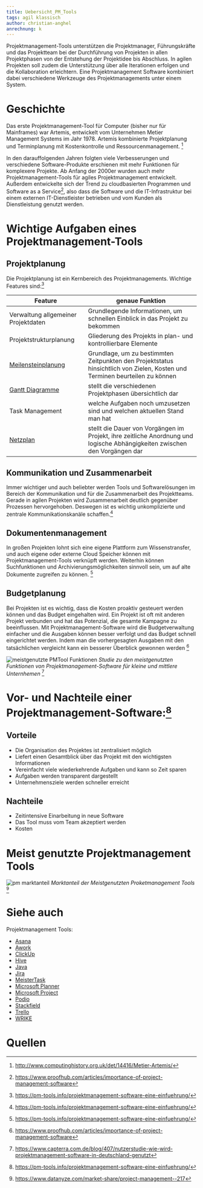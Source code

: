 ```yaml
---
title: Uebersicht_PM_Tools
tags: agil klassisch
author: christian-anghel
anrechnung: k
---
```

Projektmanagement-Tools unterstützen die Projektmanager, Führungskräfte und das Projektteam bei der Durchführung von Projekten in allen Projektphasen von der Entstehung der Projektidee bis Abschluss. In agilen Projekten soll zudem die Unterstützung über alle Iterationen erfolgen und die Kollaboration erleichtern. Eine Projektmanagement Software kombiniert dabei verschiedene Werkzeuge des Projektmanagements unter einem System.


# Geschichte

Das erste Projektmanagement-Tool für Computer (bisher nur für Mainframes) war Artemis,
entwickelt vom Unternehmen Metier Management Systems im Jahr 1978. Artemis kombinierte Projektplanung und Terminplanung mit Kostenkontrolle und Ressourcenmanagement. [^1]

In den darauffolgenden Jahren folgten viele Verbesserungen und verschiedene Software-Produkte erschienen mit mehr Funktionen für komplexere Projekte. Ab Anfang der 2000er wurden auch mehr Projektmanagement-Tools für agiles Projektmanagement entwickelt. Außerdem entwickelte sich der Trend zu cloudbasierten Programmen und Software as a Service[^3], also dass die Software und die IT-Infrastruktur bei einem externen IT-Dienstleister betrieben und vom Kunden als Dienstleistung genutzt werden.


# Wichtige Aufgaben eines Projektmanagement-Tools

## Projektplanung

Die Projektplanung ist ein Kernbereich des Projektmanagements. Wichtige Features sind:[^2]

| Feature  | genaue Funktion |
| ------------- | ------------- |
| Verwaltung allgemeiner Projektdaten  | Grundlegende Informationen, um schnellen Einblick in das Projekt zu bekommen |
| Projektstrukturplanung  | Gliederung des Projekts in plan- und kontrollierbare Elemente  |
| [Meilensteinplanung](Meilensteine.md)  | Grundlage, um zu bestimmten Zeitpunkten den Projektstatus hinsichtlich von Zielen, Kosten und Terminen beurteilen zu können  |
| [Gantt Diagramme](Gantt_Diagramme.md) | stellt die verschiedenen Projektphasen übersichtlich dar  |
| Task Management  | welche Aufgaben noch umzusetzen sind und welchen aktuellen Stand man hat  |
| [Netzplan](Netzplantechnik.md)  | stellt die Dauer von Vorgängen im Projekt, ihre zeitliche Anordnung und logische Abhängigkeiten zwischen den Vorgängen dar  |


## Kommunikation und Zusammenarbeit

Immer wichtiger und auch beliebter werden Tools und Softwarelösungen im Bereich der Kommunikation und für die Zusammenarbeit des Projektteams. Gerade in agilen Projekten wird Zusammenarbeit deutlich gegenüber Prozessen hervorgehoben. Deswegen ist es wichtig unkomplizierte und zentrale Kommunikationskanäle schaffen.[^2]

## Dokumentenmanagement

In großen Projekten lohnt sich eine eigene Plattform zum Wissenstransfer, und auch eigene oder externe Cloud Speicher können mit Projektmanagement-Tools verknüpft werden.
Weiterhin können Suchfunktionen und Archivierungsmöglichkeiten sinnvoll sein, um auf alte Dokumente zugreifen zu können. [^2]

## Budgetplanung

Bei Projekten ist es wichtig, dass die Kosten proaktiv gesteuert werden können und das Budget eingehalten wird. Ein Projekt ist oft mit anderen Projekt verbunden und hat das Potenzial, die gesamte Kampagne zu beeinflussen. Mit Projektmanagement-Software wird die Budgetverwaltung einfacher und die Ausgaben können besser verfolgt und das Budget schnell eingerichtet werden. Indem man die vorhergesagten Ausgaben mit den tatsächlichen vergleicht kann ein besserer Überblick gewonnen werden [^3]




![meistgenutzte PMTool Funktionen](https://user-images.githubusercontent.com/92924821/143053169-32e9cb99-74cf-41f3-bef9-a906c48a4f3d.png)
*Studie zu den meistgenutzten Funktionen von Projektmanagement-Software für kleine und mittlere Unternhemen* [^4]



# Vor- und Nachteile einer Projektmanagement-Software:[^2]

## Vorteile

* Die Organisation des Projektes ist zentralisiert möglich
* Liefert einen Gesamtblick über das Projekt mit den wichtigsten Informationen
* Vereinfacht viele wiederkehrende Aufgaben und kann so Zeit sparen
* Aufgaben werden transparent dargestellt
* Unternehmensziele werden schneller erreicht

## Nachteile 

* Zeitintensive Einarbeitung in neue Software
* Das Tool muss vom Team akzeptiert werden
* Kosten

# Meist genutzte Projektmanagement Tools

![pm marktanteil](https://user-images.githubusercontent.com/92924821/143071468-eb38bca1-6769-4335-97f3-56e06656e459.png)
*Marktanteil der Meistgenutzten Proketmanagement Tools* [^5]


# Siehe auch
Projektmanagement Tools:
* [Asana](Asana_PM_Tools.md)
* [Awork](Awork_PM_Tool.md)
* [ClickUp](ClickUp_PM_Tool.md)
* [Hive](Hive_PM_Tool.md)
* [Java](Java_PM_Tool.md)
* [Jira](Jira_PM_Tool.md)
* [MeisterTask](MeisterTask_PM_Tool.md)
* [Microsoft Planner](Microsoft_Planner_PM_Tool.md)
* [Microsoft Project](Microsoft_Project_PM_Tool.md)
* [Podio](Podio_PM_Tool.md)
* [Stackfield](Stackfield_PM_Tool.md)
* [Trello](Trello_PM_Tool.md)
* [WRIKE](WRIKE_PM_Tool.md)

# Quellen

[^1]: http://www.computinghistory.org.uk/det/14416/Metier-Artemis/
[^2]: https://pm-tools.info/projektmanagement-software-eine-einfuehrung/
[^3]: https://www.proofhub.com/articles/importance-of-project-management-software
[^4]: https://www.capterra.com.de/blog/407/nutzerstudie-wie-wird-projektmanagement-software-in-deutschland-genutzt
[^5]: https://www.datanyze.com/market-share/project-management--217

